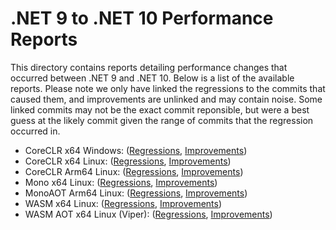 # .NET 9 to .NET 10 Performance Reports

This directory contains reports detailing performance changes that occurred between .NET 9 and .NET 10. Below is a list of the available reports. Please note we only have linked the regressions to the commits that caused them, and improvements are unlinked and may contain noise. Some linked commits may not be the exact commit reponsible, but were a best guess at the likely commit given the range of commits that the regression occurred in.

- CoreCLR x64 Windows: ([Regressions](./windows-x64-tiger_regression_report.md), [Improvements](./windows-x64-tiger_improvement_report.md))
- CoreCLR x64 Linux: ([Regressions](./linux-x64-tiger_regression_report.md), [Improvements](./linux-x64-tiger_improvement_report.md))
- CoreCLR Arm64 Linux: ([Regressions](./linux-arm64-ampere_regression_report.md), [Improvements](./linux-arm64-ampere_improvement_report.md))
- Mono x64 Linux: ([Regressions](./linux-mono-tiger_regression_report.md), [Improvements](./linux-mono-tiger_improvement_report.md))
- MonoAOT Arm64 Linux: ([Regressions](./linux-monoaot-ampere_regression_report.md), [Improvements](./linux-monoaot-ampere_improvement_report.md))
- WASM x64 Linux: ([Regressions](./linux-wasm-tiger_regression_report.md), [Improvements](./linux-wasm-tiger_improvement_report.md))
- WASM AOT x64 Linux (Viper): ([Regressions](./linux-wasmaot-viper_regression_report.md), [Improvements](./linux-wasmaot-viper_improvement_report.md))
